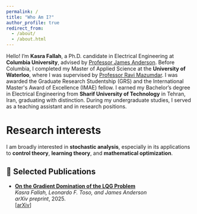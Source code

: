 ```yaml
---
permalink: /
title: "Who Am I?"
author_profile: true
redirect_from: 
  - /about/
  - /about.html
---
```


Hello! I’m **Kasra Fallah**, a Ph.D. candidate in Electrical Engineering at **Columbia University**, advised by [Professor James Anderson](https://www.columbia.edu/~ja3451/). Before Columbia, I completed my Master of Applied Science at the **University of Waterloo**, where I was supervised by [Professor Ravi Mazumdar](https://ece.uwaterloo.ca/~mazum/). I was awarded the Graduate Research Studentship (GRS) and the International Master's Award of Excellence (IMAE) fellow. I earned my Bachelor’s degree in Electrical Engineering from **Sharif University of Technology** in Tehran, Iran, graduating with distinction. During my undergraduate studies, I served as a teaching assistant and in research positions.


Research interests 
======
I am broadly interested in **stochastic analysis**, especially in its applications to **control theory**, **learning theory**, and **mathematical optimization**.

## 📄 Selected Publications

- **[On the Gradient Domination of the LQG Problem](link)**  
  *Kasra Fallah, Leonardo F. Toso, and James Anderson*  
  _arXiv preprint_, 2025.  
  [[arXiv]([link](https://arxiv.org/abs/2507.09026))] 

